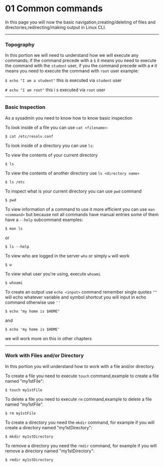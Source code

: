 # 01 Common commands

In this page you will now the basic navigation,creating/deleting of files and directories,redirecting/making output in Linux CLI.

---

### Topography

In this portion we will need to understand how we will execute any commands; if the command precede with a `$` it means you need to execute the command with the `student` user, if you the command precede with a `#` it means you need to execute the command with `root` user example:

`$ echo "I am a student"` this is executed via `student` user

`# echo "I am root"` this i s executed via `root` user

---

### Basic Inspection

As a sysadmin you need to know how to know basic inspection

To look inside of a file you can use `cat <filename>`:

`$ cat /etc/resolv.conf`

To look inside of a directory you can use `ls`:

To view the contents of your current directory

`$ ls`

To view the contents of another directory use `ls <directory name>`

`$ ls /etc`

To inspect what is your current directory you can use `pwd` command

`$ pwd`

To view information of a command to use it more efficient you can use `man <command>` but because not all commands have manual entries some of them have a `--help` subcommand examples:

`$ man ls`

or

`$ ls --help`

To view who are logged in the server `who` or simply `w` will work

`$ w`

To view what user you're using, execute `whoami`

`$ whoami`

To create an output use `echo <input>` command remember single quotes `""` will echo whatever variable and symbol shortcut you will input in echo command otherwise use `''`

`$ echo "my home is $HOME"`

and

`$ echo 'my home is $HOME'`

we will work more on this in other chapters

---

### Work with Files and/or Directory

In this portion you will understand how to work with a file and/or directory.

To create a file you need to execute `touch` command,example to create a file named "my1stFile":

`$ touch my1stFile`

To delete a file you need to execute `rm` command,example to delete a file named "my1stFile".

`$ rm my1stFile`

To create a directory you need the `mkdir` command, for example if you will create a directory named "my1stDirectory":

`$ mkdir my1stDirectory`

To remove a directory you need the `rmdir` command, for example if you will remove a directory named "my1stDirectory":

`$ rmdir my1stDirectory`
